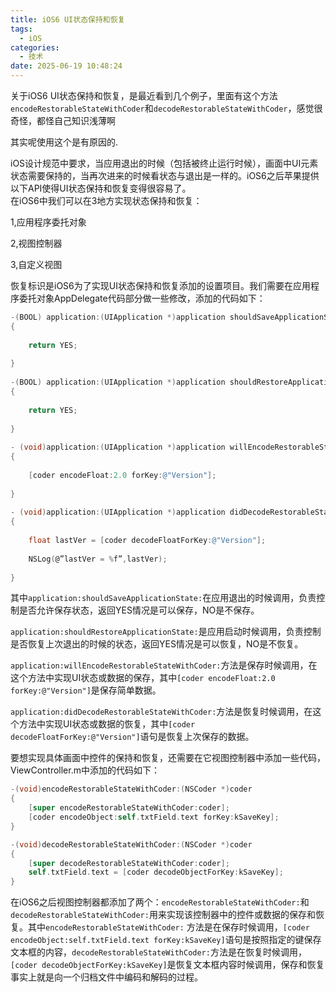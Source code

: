 ```yaml
---
title: iOS6 UI状态保持和恢复
tags:
  - iOS
categories:
  - 技术
date: 2025-06-19 10:48:24
---
```


关于iOS6 UI状态保持和恢复，是最近看到几个例子，里面有这个方法`encodeRestorableStateWithCoder`和`decodeRestorableStateWithCoder`，感觉很奇怪，都怪自己知识浅薄啊

其实呢使用这个是有原因的.

iOS设计规范中要求，当应用退出的时候（包括被终止运行时候），画面中UI元素状态需要保持的，当再次进来的时候看状态与退出是一样的。iOS6之后苹果提供以下API使得UI状态保持和恢复变得很容易了。  
在iOS6中我们可以在3地方实现状态保持和恢复：  
   
1,应用程序委托对象  
   
2,视图控制器  
   
3,自定义视图  
  
恢复标识是iOS6为了实现UI状态保持和恢复添加的设置项目。我们需要在应用程序委托对象AppDelegate代码部分做一些修改，添加的代码如下：



```objectivec
-(BOOL) application:(UIApplication *)application shouldSaveApplicationState:(NSCoder *)coder  
{  
  
    return YES;  
  
}  
  
-(BOOL) application:(UIApplication *)application shouldRestoreApplicationState:(NSCoder *)coder  
{  
  
    return YES;  
  
}  
  
- (void)application:(UIApplication *)application willEncodeRestorableStateWithCoder:(NSCoder *)coder  
{  
  
    [coder encodeFloat:2.0 forKey:@"Version"];  
  
}  
  
- (void)application:(UIApplication *)application didDecodeRestorableStateWithCoder:(NSCoder *)coder  
{  
  
    float lastVer = [coder decodeFloatForKey:@"Version"];  
  
    NSLog(@”lastVer = %f”,lastVer);  
  
}
```

其中`application:shouldSaveApplicationState:`在应用退出的时候调用，负责控制是否允许保存状态，返回YES情况是可以保存，NO是不保存。  
   
`application:shouldRestoreApplicationState:`是应用启动时候调用，负责控制是否恢复上次退出的时候的状态，返回YES情况是可以恢复，NO是不恢复。  
   
`application:willEncodeRestorableStateWithCoder:`方法是保存时候调用，在这个方法中实现UI状态或数据的保存，其中`[coder encodeFloat:2.0 forKey:@"Version"]`是保存简单数据。  
   
`application:didDecodeRestorableStateWithCoder:`方法是恢复时候调用，在这个方法中实现UI状态或数据的恢复，其中`[coder decodeFloatForKey:@"Version"]`语句是恢复上次保存的数据。  
   
要想实现具体画面中控件的保持和恢复，还需要在它视图控制器中添加一些代码，ViewController.m中添加的代码如下：

```objectivec
-(void)encodeRestorableStateWithCoder:(NSCoder *)coder  
{  
    [super encodeRestorableStateWithCoder:coder];  
    [coder encodeObject:self.txtField.text forKey:kSaveKey];  
}  

-(void)decodeRestorableStateWithCoder:(NSCoder *)coder  
{  
    [super decodeRestorableStateWithCoder:coder];  
    self.txtField.text = [coder decodeObjectForKey:kSaveKey];  
}
```

在iOS6之后视图控制器都添加了两个：`encodeRestorableStateWithCoder:`和`decodeRestorableStateWithCoder:`用来实现该控制器中的控件或数据的保存和恢复。其中`encodeRestorableStateWithCoder:` 方法是在保存时候调用，`[coder encodeObject:self.txtField.text forKey:kSaveKey]`语句是按照指定的键保存文本框的内容，`decodeRestorableStateWithCoder:`方法是在恢复时候调用，`[coder decodeObjectForKey:kSaveKey]`是恢复文本框内容时候调用，保存和恢复事实上就是向一个归档文件中编码和解码的过程。
